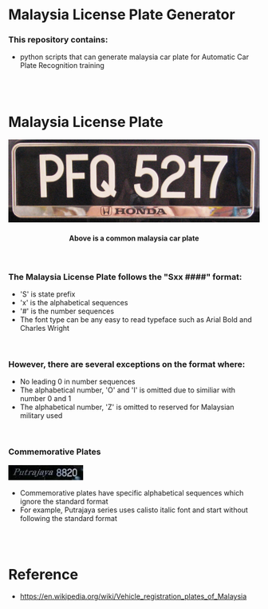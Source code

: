 # Malaysia License Plate Generator
###
### This repository contains:
- python scripts that can generate malaysia car plate for Automatic Car Plate Recognition training 
<br />
<br />


###
# Malaysia License Plate
![Malaysia Car Plate](./plate.jpg)
#### <p align='center'>Above is a common malaysia car plate</p>
<br />

### The Malaysia License Plate follows the "Sxx ####" **format**:
- 'S' is state prefix
- 'x' is the alphabetical sequences
- '#' is the number sequences
- The font type can be any easy to read typeface such as Arial Bold and Charles Wright
<br />

### However, there are several **exceptions** on the format where:
- No leading 0 in number sequences
- The alphabetical number, 'O' and 'I' is omitted due to similiar with number 0 and 1
- The alphabetical number, 'Z' is omitted to reserved for Malaysian military used 
<br />

### Commemorative Plates
![Putrajaya Series Car Plate](./putrajaya.jpeg)
- Commemorative plates have specific alphabetical sequences which ignore the standard format
- For example, Putrajaya series uses calisto italic font and start without following the standard format

<br />
<br />


# Reference
- https://en.wikipedia.org/wiki/Vehicle_registration_plates_of_Malaysia